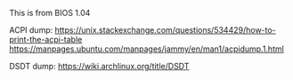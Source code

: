 This is from BIOS 1.04

ACPI dump:
https://unix.stackexchange.com/questions/534429/how-to-print-the-acpi-table
https://manpages.ubuntu.com/manpages/jammy/en/man1/acpidump.1.html

DSDT dump:
https://wiki.archlinux.org/title/DSDT
